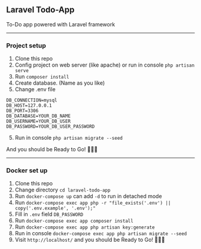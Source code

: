 ## Laravel Todo-App

To-Do app powered with Laravel framework

___

### Project setup

1. Clone this repo
2. Config project on web server (like apache) or run in console `php artisan serve`
3. Run `composer install`
4. Create database. (Name as you like)
5. Change .env file
```
DB_CONNECTION=mysql
DB_HOST=127.0.0.1
DB_PORT=3306
DB_DATABASE=YOUR_DB_NAME
DB_USERNAME=YOUR_DB_USER
DB_PASSWORD=YOUR_DB_USER_PASSWORD
```
5. Run in console `php artisan migrate --seed`

And you should be Ready to Go! 🎉🎉🎉

___

### Docker set up

1. Clone this repo
2. Change directory `cd laravel-todo-app`
3. Run `docker-compose up` can add `-d` to run in detached mode
4. Run `docker-compose exec app php -r "file_exists('.env') || copy('.env.example', '.env');"`
5. Fill in `.env` field `DB_PASSWORD`
6. Run `docker-compose exec app composer install`
7. Run `docker-compose exec app php artisan key:generate`
8. Run in console `docker-compose exec app php artisan migrate --seed`
9. Visit `http://localhost/` and you should be Ready to Go! 🎉🎉🎉
